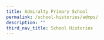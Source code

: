 ```yaml
---
title: Admiralty Primary School
permalink: /school-histories/admps/
description: ""
third_nav_title: School Histories
---
```


